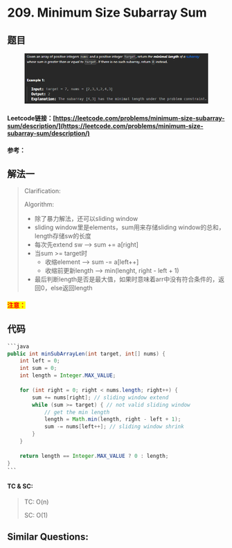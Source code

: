# 209. Minimum Size Subarray Sum

## 题目

<figure><img src="../../.gitbook/assets/image (1) (1) (1) (1) (1) (1) (1) (1) (1) (1).png" alt=""><figcaption></figcaption></figure>

#### Leetcode链接：[https://leetcode.com/problems/minimum-size-subarray-sum/description/](https://leetcode.com/problems/minimum-size-subarray-sum/description/)

#### 参考：

## 解法一

> Clarification:&#x20;
>
> Algorithm:&#x20;
>
> * 除了暴力解法，还可以sliding window
> * sliding window里是elements，sum用来存储sliding window的总和，length存储sw的长度
> * 每次先extend sw --> sum += a\[right]
> * 当sum >= target时
>   * 收缩element --> sum -= a\[left++]
>   * 收缩前更新length --> min(lenght, right - left + 1)
> * 最后判断length是否是最大值，如果时意味着arr中没有符合条件的，返回0，else返回length

#### <mark style="color:red;">注意：</mark>

## 代码

````java
```java
public int minSubArrayLen(int target, int[] nums) {
    int left = 0;
    int sum = 0;
    int length = Integer.MAX_VALUE;

    for (int right = 0; right < nums.length; right++) {
        sum += nums[right]; // sliding window extend
        while (sum >= target) { // not valid sliding window
            // get the min length
            length = Math.min(length, right - left + 1);
            sum -= nums[left++]; // sliding window shrink
        }
    }

    return length == Integer.MAX_VALUE ? 0 : length;
}
```
````

#### TC & SC:&#x20;

> TC: O(n)
>
> SC: O(1)

## **Similar Questions:**&#x20;
